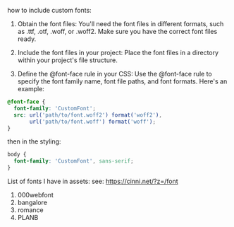 how to include custom fonts:

1. Obtain the font files: You'll need the font files in different formats, such as .ttf, .otf, .woff, or .woff2. Make sure you have the correct font files ready.

2. Include the font files in your project: Place the font files in a directory within your project's file structure.

3. Define the @font-face rule in your CSS: Use the @font-face rule to specify the font family name, font file paths, and font formats. Here's an example:

```css
@font-face {
  font-family: 'CustomFont';
  src: url('path/to/font.woff2') format('woff2'),
       url('path/to/font.woff') format('woff');
}
```

then in the styling:

```css
body {
  font-family: 'CustomFont', sans-serif;
}
```

List of fonts I have in assets:
see: https://cinni.net/?z=/font
1. 000webfont
2. bangalore
3. romance
4. PLANB